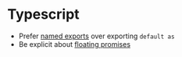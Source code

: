 # Typescript

- Prefer [named exports](examples/named_exports.md) over exporting `default as`
- Be explicit about [floating promises](examples/floating_promises.md)
